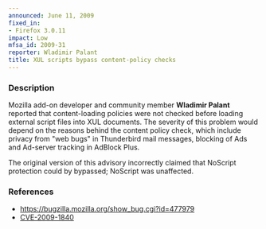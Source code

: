 ```yaml
---
announced: June 11, 2009
fixed_in:
- Firefox 3.0.11
impact: Low
mfsa_id: 2009-31
reporter: Wladimir Palant
title: XUL scripts bypass content-policy checks
---
```


<h3>Description</h3>

<p>Mozilla add-on developer and community member <strong>Wladimir
Palant</strong> reported that content-loading policies were not
checked before loading external script files into XUL documents.
The severity of this problem would depend on the reasons behind the
content policy check, which include privacy from "web bugs" in
Thunderbird mail messages, blocking of Ads and Ad-server tracking
in AdBlock Plus.</p>

<p class="note">The original version of this advisory incorrectly claimed
that NoScript protection could by bypassed; NoScript was unaffected.</p>


<h3>References</h3>

<ul>
  <li><a href="https://bugzilla.mozilla.org/show_bug.cgi?id=477979">https://bugzilla.mozilla.org/show_bug.cgi?id=477979</a></li>
  <li><a class="ex-ref" href="http://cve.mitre.org/cgi-bin/cvename.cgi?name=CVE-2009-1840">CVE-2009-1840</a></li>
</ul>



